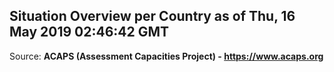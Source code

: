 ## Situation Overview per Country as of Thu, 16 May 2019 02:46:42 GMT

Source: **ACAPS (Assessment Capacities Project) - https://www.acaps.org**